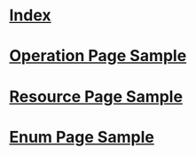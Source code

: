 # [Index](index.md)
# [Operation Page Sample](schema/design/samples/Operation_sample.yml)
# [Resource Page Sample](schema/design/samples/Resource_sample.yml)
# [Enum Page Sample](schema/design/samples/Enum_sample.yml)